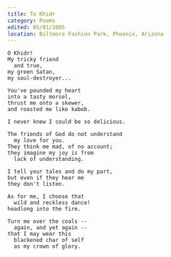 ```yaml
---
title: To Khidr
category: Poems
edited: 05/01/2005
location: Biltmore Fashion Park, Phoenix, Arizona
---
```


    O Khidr!
    My tricky friend
      and true,
    my green Satan,
    my soul-destroyer...

    You've pounded my heart
    into a tasty morsel,
    thrust me onto a skewer,
    and roasted me like kabob.

    I never knew I could be so delicious.

    The friends of God do not understand
      my love for you.
    They think me mad, of no account;
    they imagine my joy is from
      lack of understanding.

    I tell your tales and do my part,
    but even if they hear me
    they don't listen.

    As for me, I choose that
      wild and reckless dance!
    headlong into the fire.

    Turn me over the coals --
      again, and yet again --
    that I may wear this
      blackened char of self
      as my crown of glory.


